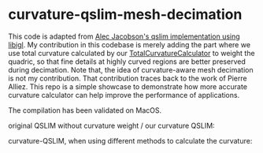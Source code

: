 # curvature-qslim-mesh-decimation

This code is adapted from [Alec Jacobson's qslim implementation using libigl](https://www.alecjacobson.com/weblog/?tag=qslim). My contribution in this codebase is merely adding the part where we use total curvature calculated by our [TotalCurvatureCalculator](https://github.com/HeCraneChen/total-curvature-estimation.git) to weight the quadric, so that fine details at highly curved regions are better preserved during decimation. Note that, the idea of curvature-aware mesh decimation is not my contribution. That contribution traces back to the work of Pierre Alliez. This repo is a simple showcase to demonstrate how more accurate curvature calculator can help improve the performance of applications.

The compilation has been validated on MacOS.

original QSLIM without curvature weight / our curvature QSLIM:

curvature-QSLIM, when using different methods to calculate the curvature:
